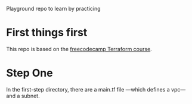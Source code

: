 Playground repo to learn by practicing

# First things first
This repo is based on the [freecodecamp Terraform course](https://www.youtube.com/watch?v=SLB_c_ayRMo).

# Step One
In the first-step directory, there are a main.tf file —which defines a vpc— and a subnet.
